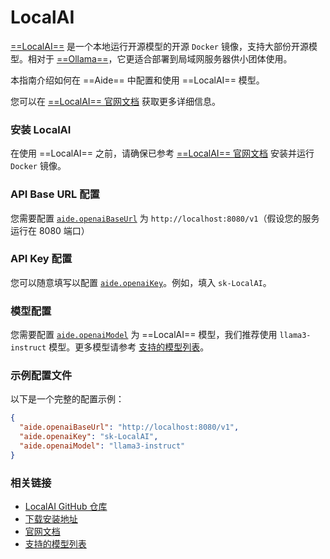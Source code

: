 # LocalAI

[==LocalAI==](https://localai.io) 是一个本地运行开源模型的开源 `Docker` 镜像，支持大部份开源模型。相对于 [==Ollama==](./ollama.md)，它更适合部署到局域网服务器供小团体使用。

本指南介绍如何在 ==Aide== 中配置和使用 ==LocalAI== 模型。

您可以在 [==LocalAI== 官网文档](https://localai.io) 获取更多详细信息。

### 安装 LocalAI

在使用 ==LocalAI== 之前，请确保已参考 [==LocalAI== 官网文档](https://localai.io) 安装并运行 `Docker` 镜像。

### API Base URL 配置

您需要配置 [`aide.openaiBaseUrl`](../configuration/openai-base-url.md) 为 `http://localhost:8080/v1`（假设您的服务运行在 8080 端口）

### API Key 配置

您可以随意填写以配置 [`aide.openaiKey`](../configuration/openai-key.md)。例如，填入 `sk-LocalAI`。

### 模型配置

您需要配置 [`aide.openaiModel`](../configuration/openai-model.md) 为 ==LocalAI== 模型，我们推荐使用 `llama3-instruct` 模型。更多模型请参考 [支持的模型列表](https://localai.io/models/#list-models)。

### 示例配置文件

以下是一个完整的配置示例：

```json
{
  "aide.openaiBaseUrl": "http://localhost:8080/v1",
  "aide.openaiKey": "sk-LocalAI",
  "aide.openaiModel": "llama3-instruct"
}
```

### 相关链接

- [LocalAI GitHub 仓库](https://github.com/mudler/LocalAI)
- [下载安装地址](https://github.com/mudler/LocalAI#-install-docker)
- [官网文档](https://localai.io)
- [支持的模型列表](https://localai.io/models/#list-models)
